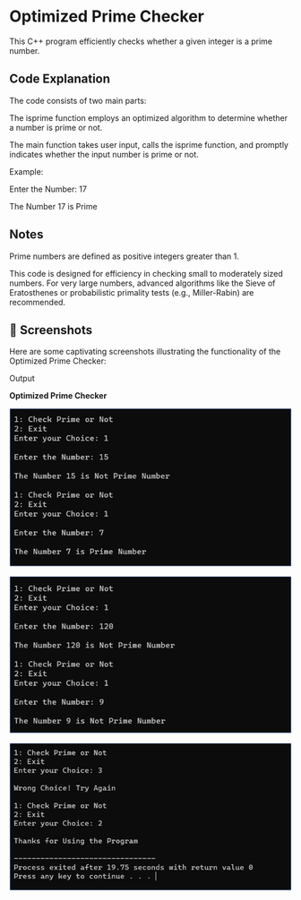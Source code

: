 # Optimized Prime Checker

This C++ program efficiently checks whether a given integer is a prime number.

## Code Explanation
The code consists of two main parts:

The isprime function employs an optimized algorithm to determine whether a number is prime or not.

The main function takes user input, calls the isprime function, and promptly indicates whether the input number is prime or not.

Example:

Enter the Number: 17

The Number 17 is Prime

## Notes
Prime numbers are defined as positive integers greater than 1.

This code is designed for efficiency in checking small to moderately sized numbers. For very large numbers, advanced algorithms like the Sieve of Eratosthenes or probabilistic primality tests (e.g., Miller-Rabin) are recommended.

## 📸 Screenshots
Here are some captivating screenshots illustrating the functionality of the Optimized Prime Checker:

Output

**Optimized Prime Checker**

![Optimized Prime Checker](images/p_3.png)

![Optimized Prime Checker](images/p_4.png)

![Optimized Prime Checker](images/p_5.png)
